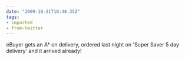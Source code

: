 ```yaml
---
date: "2009-10-21T10:48:35Z"
tags:
- imported
- from-twitter
---
```

eBuyer gets an A* on delivery, ordered last night on 'Super Saver 5 day delivery' and it arrived already\!
